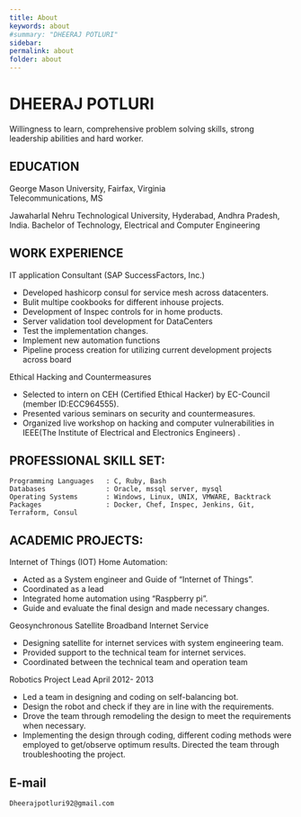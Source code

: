 ```yaml
---
title: About
keywords: about
#summary: "DHEERAJ POTLURI"
sidebar: 
permalink: about
folder: about
---
```

# DHEERAJ POTLURI

Willingness to learn, comprehensive problem solving skills, strong leadership abilities and hard worker.


## EDUCATION
George Mason University, Fairfax, Virginia	
Telecommunications, MS

Jawaharlal Nehru Technological University, Hyderabad, Andhra Pradesh, India.
Bachelor of Technology, Electrical and Computer Engineering

## WORK EXPERIENCE

IT application Consultant (SAP SuccessFactors, Inc.)
   * Developed hashicorp consul for service mesh across datacenters.
   * Bulit multipe cookbooks for different inhouse projects.
   * Development of Inspec controls for in home products. 
   * Server validation tool development for DataCenters
   * Test the implementation changes.
   * Implement new automation functions
   * Pipeline process creation for utilizing current development projects across board

Ethical Hacking and Countermeasures
   * Selected to intern on CEH (Certified Ethical Hacker) by EC-Council (member ID:ECC964555).
   * Presented various seminars on security and countermeasures.
   * Organized live workshop on hacking and computer vulnerabilities in IEEE(The Institute of Electrical and Electronics Engineers) .

## PROFESSIONAL SKILL SET:
    Programming Languages   : C, Ruby, Bash 
    Databases               : Oracle, mssql server, mysql
    Operating Systems       : Windows, Linux, UNIX, VMWARE, Backtrack
    Packages                : Docker, Chef, Inspec, Jenkins, Git, Terraform, Consul


## ACADEMIC PROJECTS:

Internet of Things (IOT) Home Automation:
   * Acted as a System engineer and Guide of “Internet of Things”.
   * Coordinated as a lead 
   * Integrated home automation using “Raspberry pi”.
   * Guide and evaluate the final design and made necessary changes.

Geosynchronous Satellite Broadband Internet Service		
   * Designing satellite for internet services with system engineering team.
   * Provided support to the technical team for internet services.
   * Coordinated between the technical team and operation team

Robotics Project Lead									April 2012- 2013
   * Led a team in designing and coding on self-balancing bot. 
   * Design the robot and check if they are in line with the requirements. 
   * Drove the team through remodeling the design to meet the requirements when necessary. 
   * Implementing the design through coding, different coding methods were employed to get/observe optimum results. Directed the team through troubleshooting the project.  

## E-mail
    Dheerajpotluri92@gmail.com